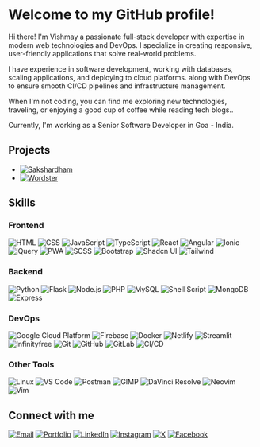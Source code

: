 # Welcome to my GitHub profile! 

Hi there! I'm Vishmay a passionate full-stack developer with expertise in modern web technologies and DevOps. I specialize in creating responsive, user-friendly applications that solve real-world problems.

I have experience in software development, working with databases, scaling applications, and deploying to cloud platforms. along with DevOps to ensure smooth CI/CD pipelines and infrastructure management.

When I'm not coding, you can find me exploring new technologies, traveling, or enjoying a good cup of coffee while reading tech blogs..

Currently, I'm working as a Senior Software Developer in Goa - India.

## Projects
- [![Sakshardham](https://img.shields.io/badge/-sakshardham-123c76?logo=react&logoColor=white)](https://sakshardham.org/)
- [![Wordster](https://img.shields.io/badge/-wordster-1f2937?logo=react&logoColor=white)](https://github.com/vishmaycode/wordster)

## Skills

### Frontend
![HTML](https://img.shields.io/badge/-HTML-orange?logo=html5&logoColor=white)   ![CSS](https://img.shields.io/badge/-CSS-blue?logo=css3&logoColor=white)   ![JavaScript](https://img.shields.io/badge/-JavaScript-yellow?logo=javascript&logoColor=white)   ![TypeScript](https://img.shields.io/badge/-TypeScript-blue?logo=typescript&logoColor=white)   ![React](https://img.shields.io/badge/-React-78934b?logo=react&logoColor=white)   ![Angular](https://img.shields.io/badge/-Angular-red?logo=angular&logoColor=white)   ![Ionic](https://img.shields.io/badge/-Ionic-3880FF?logo=ionic&logoColor=white)   ![jQuery](https://img.shields.io/badge/-jQuery-0769AD?logo=jquery&logoColor=white)    ![PWA](https://img.shields.io/badge/-PWA-5A0FC8?logo=pwa&logoColor=white)   ![SCSS](https://img.shields.io/badge/-SCSS-CC6699?logo=sass&logoColor=white)   ![Bootstrap](https://img.shields.io/badge/-Bootstrap-7952B3?logo=bootstrap&logoColor=white)   ![Shadcn UI](https://img.shields.io/badge/-Shadcn_UI-black?logo=shadcnui&logoColor=white)   ![Tailwind](https://img.shields.io/badge/-Tailwind-06B6D4?logo=tailwindcss&logoColor=white)

### Backend
![Python](https://img.shields.io/badge/-Python-3776AB?logo=python&logoColor=white)   ![Flask](https://img.shields.io/badge/-Flask-000000?logo=flask&logoColor=white)   ![Node.js](https://img.shields.io/badge/-Node.js-339933?logo=node.js&logoColor=white)   ![PHP](https://img.shields.io/badge/-PHP-777BB4?logo=php&logoColor=white)   ![MySQL](https://img.shields.io/badge/-MySQL-4479A1?logo=mysql&logoColor=white)   ![Shell Script](https://img.shields.io/badge/-Shell_Script-black?logo=gnu-bash&logoColor=white)   ![MongoDB](https://img.shields.io/badge/-MongoDB-47A248?logo=mongodb&logoColor=white)   ![Express](https://img.shields.io/badge/-Express-000000?logo=express&logoColor=white)

### DevOps
![Google Cloud Platform](https://img.shields.io/badge/-Google_Cloud_Platform-4285F4?logo=googlecloud&logoColor=white)    ![Firebase](https://img.shields.io/badge/-Firebase-FFCA28?logo=firebase&logoColor=white)   ![Docker](https://img.shields.io/badge/-Docker-2496ED?logo=docker&logoColor=white)   ![Netlify](https://img.shields.io/badge/-Netlify-00C7B7?logo=netlify&logoColor=white)   ![Streamlit](https://img.shields.io/badge/-Streamlit-FF4B4B?logo=streamlit&logoColor=white)   ![Infinityfree](https://img.shields.io/badge/-Infinityfree-009688?logo=internetcomputer&logoColor=white)   ![Git](https://img.shields.io/badge/-Git-F05032?logo=git&logoColor=white)   ![GitHub](https://img.shields.io/badge/-GitHub-181717?logo=github&logoColor=white)   ![GitLab](https://img.shields.io/badge/-GitLab-FC6D26?logo=gitlab&logoColor=white)   ![CI/CD](https://img.shields.io/badge/-CI/CD-FF7139?logo=githubactions&logoColor=white)

### Other Tools
![Linux](https://img.shields.io/badge/-Linux-FCC624?logo=linux&logoColor=white)   ![VS Code](https://img.shields.io/badge/-VS_Code-007ACC?logo=visualstudiocode&logoColor=white)   ![Postman](https://img.shields.io/badge/-Postman-FF6C37?logo=postman&logoColor=white)   ![GIMP](https://img.shields.io/badge/-GIMP-5C5543?logo=gimp&logoColor=white)   ![DaVinci Resolve](https://img.shields.io/badge/-DaVinci_Resolve-1A1A1A?logo=davinciresolve&logoColor=white)   ![Neovim](https://img.shields.io/badge/-Neovim-57A143?logo=neovim&logoColor=white)   ![Vim](https://img.shields.io/badge/-Vim-019733?logo=vim&logoColor=white)

## Connect with me
[![Email](https://img.shields.io/badge/-Email-red?logo=gmail&logoColor=white)](mailto:vishmaycode@gmail.com)
[![Portfolio](https://img.shields.io/badge/-Portfolio-black?logo=googlechrome&logoColor=white)]([https://your-portfolio.com](https://vishmayk.netlify.app/))
[![LinkedIn](https://img.shields.io/badge/-LinkedIn-blue?logo=logmein&logoColor=white)](https://www.linkedin.com/in/vishmay)
[![Instagram](https://img.shields.io/badge/-Instagram-pink?logo=instagram&logoColor=red)](https://www.instagram.com/__vishmay__/)
[![X](https://img.shields.io/badge/-X-black?logo=x&logoColor=white)](https://x.com/VishmayK7)
[![Facebook](https://img.shields.io/badge/-Facebook-blue?logo=facebook&logoColor=white)](https://www.facebook.com/vishmay.karbotkar)
